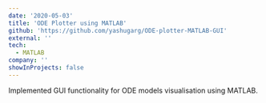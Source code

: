 ```yaml
---
date: '2020-05-03'
title: 'ODE Plotter using MATLAB'
github: 'https://github.com/yashugarg/ODE-plotter-MATLAB-GUI'
external: ''
tech:
  - MATLAB
company: ''
showInProjects: false
---
```


Implemented GUI functionality for ODE models visualisation using MATLAB.
